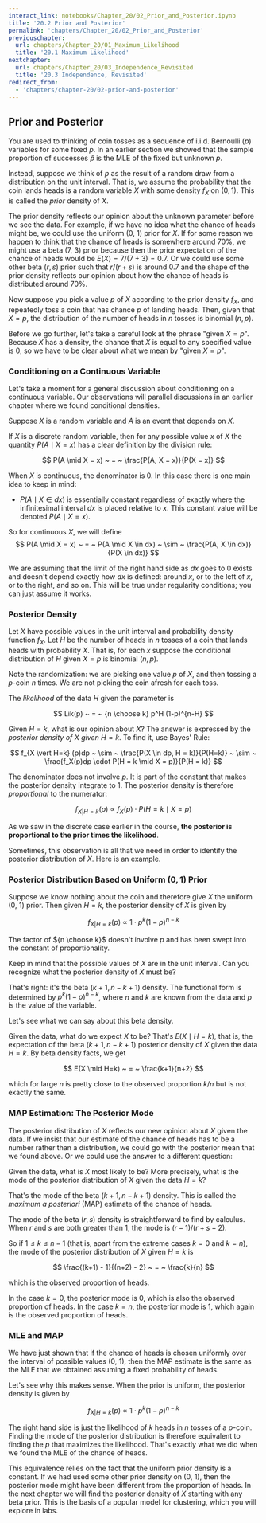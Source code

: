 ```yaml
---
interact_link: notebooks/Chapter_20/02_Prior_and_Posterior.ipynb
title: '20.2 Prior and Posterior'
permalink: 'chapters/Chapter_20/02_Prior_and_Posterior'
previouschapter:
  url: chapters/Chapter_20/01_Maximum_Likelihood
  title: '20.1 Maximum Likelihood'
nextchapter:
  url: chapters/Chapter_20/03_Independence_Revisited
  title: '20.3 Independence, Revisited'
redirect_from:
  - 'chapters/chapter-20/02-prior-and-posterior'
---
```


## Prior and Posterior

You are used to thinking of coin tosses as a sequence of i.i.d. Bernoulli $(p)$ variables for some fixed $p$. In an earlier section we showed that the sample proportion of successes $\hat{p}$ is the MLE of the fixed but unknown $p$.

Instead, suppose we think of $p$ as the result of a random draw from a distribution on the unit interval. That is, we assume the probability that the coin lands heads is a random variable $X$ with some density $f_X$ on $(0, 1)$. This is called the *prior* density of $X$.

The prior density reflects our opinion about the unknown parameter before we see the data. For example, if we have no idea what the chance of heads might be, we could use the uniform (0, 1) prior for $X$. If for some reason we happen to think that the chance of heads is somewhere around 70%, we might use a beta (7, 3) prior because then the prior expectation of the chance of heads would be $E(X) = 7/(7+3) = 0.7$. Or we could use some other beta $(r, s)$ prior such that $r/(r+s)$ is around 0.7 and the shape of the prior density reflects our opinion about how the chance of heads is distributed around 70%.

Now suppose you pick a value $p$ of $X$ according to the prior density $f_X$, and repeatedly toss a coin that has chance $p$ of landing heads. Then, given that $X = p$, the distribution of the number of heads in $n$ tosses is binomial $(n, p)$.

Before we go further, let's take a careful look at the phrase "given $X=p$". Because $X$ has a density, the chance that $X$ is equal to any specified value is 0, so we have to be clear about what we mean by "given $X=p$".

### Conditioning on a Continuous Variable
Let's take a moment for a general discussion about conditioning on a continuous variable. Our observations will parallel discussions in an earlier chapter where we found conditional densities.

Suppose $X$ is a random variable and $A$ is an event that depends on $X$.

If $X$ is a discrete random variable, then for any possible value $x$ of $X$ the quantity $P(A \mid X = x)$ has a clear definition by the division rule:

$$
P(A \mid X = x) ~ = ~ \frac{P(A, X = x)}{P(X = x)}
$$

When $X$ is continuous, the denominator is 0. In this case there is one main idea to keep in mind:

- $P(A \mid X \in dx)$ is essentially constant regardless of exactly where the infinitesimal interval $dx$ is placed relative to $x$. This constant value will be denoted $P(A \mid X = x)$.

So for continuous $X$, we will define
$$
P(A \mid X = x) ~ = ~ P(A \mid X \in dx) ~ \sim ~ \frac{P(A, X \in dx)}{P(X \in dx)} 
$$

We are assuming that the limit of the right hand side as $dx$ goes to 0 exists and doesn't depend exactly how $dx$ is defined: around $x$, or to the left of $x$, or to the right, and so on. This will be true under regularity conditions; you can just assume it works.

### Posterior Density
Let $X$ have possible values in the unit interval and probability density function $f_X$. Let $H$ be the number of heads in $n$ tosses of a coin that lands heads with probability $X$. That is, for each $x$ suppose the conditional distribution of $H$ given $X=p$ is binomial $(n, p)$.

Note the randomization: we are picking one value $p$ of $X$, and then tossing a $p$-coin $n$ times. We are not picking the coin afresh for each toss.

The *likelihood* of the data $H$ given the parameter is

$$
Lik(p) ~ = ~  {n \choose k} p^H (1-p)^{n-H}
$$

Given $H=k$, what is our opinion about $X$? The answer is expressed by the *posterior density of $X$ given* $H=k$. To find it, use Bayes' Rule:

$$
f_{X \vert H=k} (p)dp ~ \sim ~ \frac{P(X \in dp, H = k)}{P(H=k)}
~ \sim ~ \frac{f_X(p)dp \cdot P(H = k \mid X = p)}{P(H = k)}
$$

The denominator does not involve $p$. It is part of the constant that makes the posterior density integrate to 1. The posterior density is therefore *proportional* to the numerator:

$$
f_{X \vert H=k} (p) ~ \propto ~ f_X(p) \cdot P(H = k \mid X = p)
$$

As we saw in the discrete case earlier in the course, **the posterior is proportional to the prior times the likelihood**.

Sometimes, this observation is all that we need in order to identify the posterior distribution of $X$. Here is an example.

### Posterior Distribution Based on Uniform $(0, 1)$ Prior
Suppose we know nothing about the coin and therefore give $X$ the uniform (0, 1) prior. Then given $H = k$, the posterior density of $X$ is given by

$$
f_{X \vert H=k} (p) ~ \propto ~ 1 \cdot p^k(1-p)^{n-k}
$$

The factor of ${n \choose k}$ doesn't involve $p$ and has been swept into the constant of proportionality.

Keep in mind that the possible values of $X$ are in the unit interval. Can you recognize what the posterior density of $X$ must be?

That's right: it's the beta $(k+1, n-k+1)$ density. The functional form is determined by $p^k(1-p)^{n-k}$, where $n$ and $k$ are known from the data and $p$ is the value of the variable. 

Let's see what we can say about this beta density. 

Given the data, what do we expect $X$ to be? That's $E(X \mid H = k)$, that is, the expectation of the beta $(k+1, n-k+1)$ posterior density of $X$ given the data $H=k$. By beta density facts, we get

$$
E(X \mid H=k) ~ = ~ \frac{k+1}{n+2}
$$

which for large $n$ is pretty close to the observed proportion $k/n$ but is not exactly the same.

### MAP Estimation: The Posterior Mode
The posterior distribution of $X$ reflects our new opinion about $X$ given the data. If we insist that our estimate of the chance of heads has to be a number rather than a distribution, we could go with the posterior mean that we found above. Or we could use the answer to a different question:

Given the data, what is $X$ most likely to be? More precisely, what is the mode of the posterior distribution of $X$ given the data $H=k$?

That's the mode of the beta $(k+1, n-k+1)$ density. This is called the *maximum a posteriori* (MAP) estimate of the chance of heads.

The mode of the beta $(r, s)$ density is straightforward to find by calculus. When $r$ and $s$ are both greater than 1, the mode is $(r-1)/(r+s-2)$. 

So if $1 \le k \le n-1$ (that is, apart from the extreme cases $k = 0$ and $k = n$), the mode of the posterior distribution of $X$ given $H=k$ is 

$$
\frac{(k+1) - 1}{(n+2) - 2} ~ = ~ \frac{k}{n}
$$

which is the observed proportion of heads.

In the case $k = 0$, the posterior mode is 0, which is also the observed proportion of heads. In the case $k = n$, the posterior mode is 1, which again is the observed proportion of heads.

### MLE and MAP
We have just shown that if the chance of heads is chosen uniformly over the interval of possible values (0, 1), then the MAP estimate is the same as the MLE that we obtained assuming a fixed probability of heads.

Let's see why this makes sense. When the prior is uniform, the posterior density is given by

$$
f_{X \vert H=k} (p) ~ \propto ~ 1 \cdot p^k(1-p)^{n-k}
$$

The right hand side is just the likelihood of $k$ heads in $n$ tosses of a $p$-coin. Finding the mode of the posterior distribution is therefore equivalent to finding the $p$ that maximizes the likelihood. That's exactly what we did when we found the MLE of the chance of heads.

This equivalence relies on the fact that the uniform prior density is a constant. If we had used some other prior density on (0, 1), then the posterior mode might have been different from the proportion of heads. In the next chapter we will find the posterior density of $X$ starting with any beta prior. This is the basis of a popular model for clustering, which you will explore in labs. 

